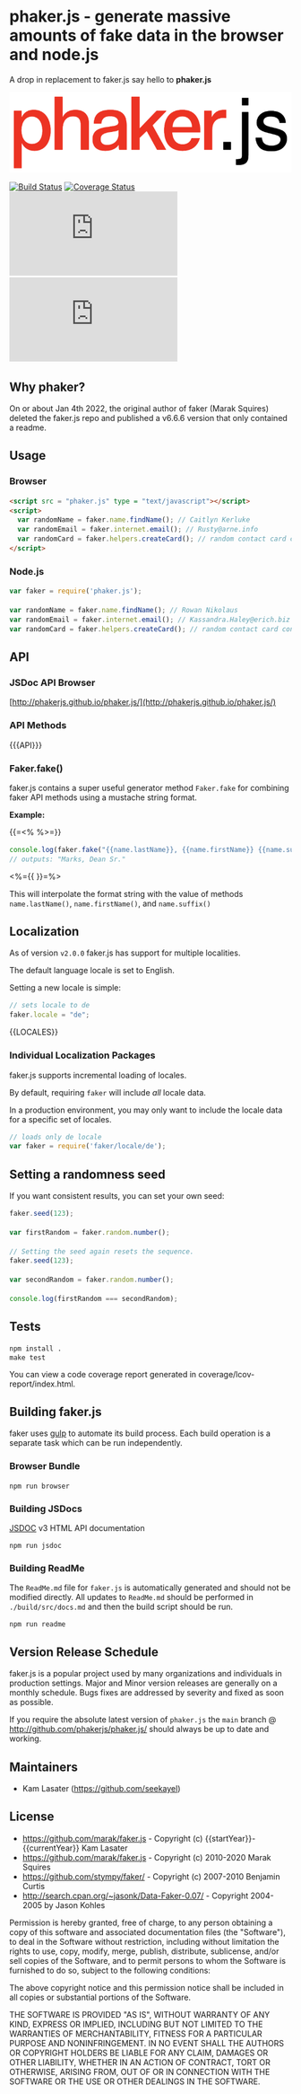 # phaker.js - generate massive amounts of fake data in the browser and node.js

A drop in replacement to faker.js say hello to **phaker.js**

![phaker.js logo](https://raw.githubusercontent.com/phakerjs/phaker.js/main/logo.png)

[![Build Status](https://img.shields.io/github/workflow/status/phakerjs/phaker.js/build-test/main)](https://github.com/phakerjs/phaker.js)
[![Coverage Status](https://coveralls.io/repos/github/phakerjs/phaker.js/badge.svg?branch=main)](https://coveralls.io/github/phakerjs/phaker.js?branch=main)
[![License](https://img.shields.io/npm/l/phaker.js)](https://www.npmjs.com/package/phaker.js)
[![Version](https://img.shields.io/npm/v/phaker.js)](https://www.npmjs.com/package/phaker.js)

## Why phaker?

On or about Jan 4th 2022, the original author of faker (Marak Squires) deleted the faker.js repo and published a v6.6.6 version that only contained a readme.

## Usage

### Browser

```html
<script src = "phaker.js" type = "text/javascript"></script>
<script>
  var randomName = faker.name.findName(); // Caitlyn Kerluke
  var randomEmail = faker.internet.email(); // Rusty@arne.info
  var randomCard = faker.helpers.createCard(); // random contact card containing many properties
</script>
```

### Node.js

```js
var faker = require('phaker.js');

var randomName = faker.name.findName(); // Rowan Nikolaus
var randomEmail = faker.internet.email(); // Kassandra.Haley@erich.biz
var randomCard = faker.helpers.createCard(); // random contact card containing many properties
```

## API

### JSDoc API Browser

[http://phakerjs.github.io/phaker.js/](http://phakerjs.github.io/phaker.js/)

### API Methods

{{{API}}}

### Faker.fake()

faker.js contains a super useful generator method `Faker.fake` for combining faker API methods using a mustache string format.

**Example:**

{{=<% %>=}}

``` js
console.log(faker.fake("{{name.lastName}}, {{name.firstName}} {{name.suffix}}"));
// outputs: "Marks, Dean Sr."
```

<%={{ }}=%>

This will interpolate the format string with the value of methods `name.lastName()`, `name.firstName()`, and `name.suffix()`

## Localization

As of version `v2.0.0` faker.js has support for multiple localities.

The default language locale is set to English.

Setting a new locale is simple:

```js
// sets locale to de
faker.locale = "de";
```

{{LOCALES}}

### Individual Localization Packages

faker.js supports incremental loading of locales.

By default, requiring `faker` will include *all* locale data.

In a production environment, you may only want to include the locale data for a specific set of locales.

```js
// loads only de locale
var faker = require('faker/locale/de');
```

## Setting a randomness seed

If you want consistent results, you can set your own seed:

```js
faker.seed(123);

var firstRandom = faker.random.number();

// Setting the seed again resets the sequence.
faker.seed(123);

var secondRandom = faker.random.number();

console.log(firstRandom === secondRandom);
```

## Tests

```shell
npm install .
make test
```

You can view a code coverage report generated in coverage/lcov-report/index.html.

## Building faker.js

faker uses [gulp](http://gulpjs.com/) to automate its build process. Each build operation is a separate task which can be run independently.

### Browser Bundle

```shell
npm run browser
```

### Building JSDocs

[JSDOC](https://jsdoc.app/) v3 HTML API documentation

```shell
npm run jsdoc
```

### Building ReadMe

The `ReadMe.md` file for `faker.js` is automatically generated and should not be modified directly. All updates to `ReadMe.md` should be performed in `./build/src/docs.md` and then the build script should be run.

```shell
npm run readme
```

## Version Release Schedule

faker.js is a popular project used by many organizations and individuals in production settings. Major and Minor version releases are generally on a monthly schedule. Bugs fixes are addressed by severity and fixed as soon as possible.

If you require the absolute latest version of `phaker.js` the `main` branch @ <http://github.com/phakerjs/phaker.js/> should always be up to date and working.

## Maintainers

* Kam Lasater (https://github.com/seekayel)

## License

* <https://github.com/marak/faker.js> - Copyright (c) {{startYear}}-{{currentYear}} Kam Lasater
* <https://github.com/marak/faker.js> - Copyright (c) 2010-2020 Marak Squires
* <https://github.com/stympy/faker/> - Copyright (c) 2007-2010 Benjamin Curtis
* <http://search.cpan.org/~jasonk/Data-Faker-0.07/> - Copyright 2004-2005 by Jason Kohles

Permission is hereby granted, free of charge, to any person obtaining
a copy of this software and associated documentation files (the
"Software"), to deal in the Software without restriction, including
without limitation the rights to use, copy, modify, merge, publish,
distribute, sublicense, and/or sell copies of the Software, and to
permit persons to whom the Software is furnished to do so, subject to
the following conditions:

The above copyright notice and this permission notice shall be
included in all copies or substantial portions of the Software.

THE SOFTWARE IS PROVIDED "AS IS", WITHOUT WARRANTY OF ANY KIND,
EXPRESS OR IMPLIED, INCLUDING BUT NOT LIMITED TO THE WARRANTIES OF
MERCHANTABILITY, FITNESS FOR A PARTICULAR PURPOSE AND
NONINFRINGEMENT. IN NO EVENT SHALL THE AUTHORS OR COPYRIGHT HOLDERS BE
LIABLE FOR ANY CLAIM, DAMAGES OR OTHER LIABILITY, WHETHER IN AN ACTION
OF CONTRACT, TORT OR OTHERWISE, ARISING FROM, OUT OF OR IN CONNECTION
WITH THE SOFTWARE OR THE USE OR OTHER DEALINGS IN THE SOFTWARE.
